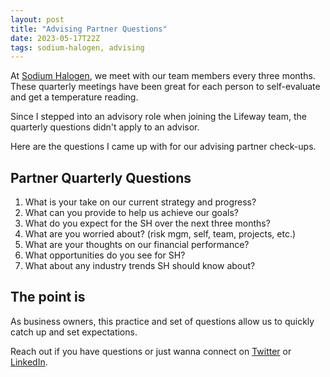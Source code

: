 ```yaml
---
layout: post
title: "Advising Partner Questions"
date: 2023-05-17T22Z
tags: sodium-halogen, advising
---
```


At [Sodium Halogen](https://sodiumhalogen.com), we meet with our team members every three months. These quarterly meetings have been great for each person to self-evaluate and get a temperature reading.

Since I stepped into an advisory role when joining the Lifeway team, the quarterly questions didn't apply to an advisor.

Here are the questions I came up with for our advising partner check-ups.

## Partner Quarterly Questions

1. What is your take on our current strategy and progress?
1. What can you provide to help us achieve our goals?
1. What do you expect for the SH over the next three months?
1. What are you worried about? (risk mgm, self, team, projects, etc.)
1. What are your thoughts on our financial performance?
1. What opportunities do you see for SH?
1. What about any industry trends SH should know about?

## The point is

As business owners, this practice and set of questions allow us to quickly catch up and set expectations.

Reach out if you have questions or just wanna connect on [Twitter](https://twitter.com/Chance_Smith) or [LinkedIn](https://www.linkedin.com/in/chancesmith/).
